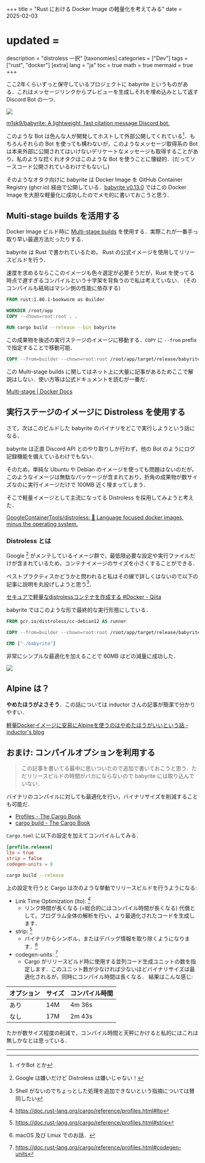 +++
title = "Rust における Docker Image の軽量化を考えてみる"
date = 2025-02-03
# updated =
description = "distroless 一択"
[taxonomies]
categories = ["Dev"]
tags = ["rust", "docker"]
[extra]
lang = "ja"
toc = true
math = true
mermaid = true
+++

ここ2年くらいずっと保守しているプロジェクトに babyrite というものがある．これはメッセージリンクからプレビューを生成しそれを埋め込みとして返す Discord Bot の一つ．

![](/assets/post/image/docker-image-optimization-hint/babyrite-using.png)

[m1sk9/babyrite: A lightweight, fast citation message Discord bot.](https://github.com/m1sk9/babyrite)

このような Bot は色んな人が開発してホストして外部公開してくれている[^1]．もちろんそれらの Bot を使っても構わないが，このようなメッセージ取得系の Bot は本来外部に公開されてはいけないデリケートなメッセージも取得することがあり，私のような捻くれオタクはこのような Bot を使うことに懐疑的．(だってソースコード公開されているわけでもないし)

そのようなオタク向けに babyrite は Docker Image を GitHub Container Registry (ghcr.io) 経由で公開している．[babyrite v0.13.0](https://github.com/m1sk9/babyrite/blob/main/CHANGELOG.md#0130-2024-10-23) ではこの Docker Image を大胆な軽量化に成功したのでメモ的に書いておこうと思う．

## Multi-stage builds を活用する

Docker Image ビルド時に [Multi-stage builds](https://docs.docker.com/build/building/multi-stage/) を使用する．実際これが一番手っ取り早い最適方法だったりする．

babyrite は Rust で書かれているため， Rust の公式イメージを使用してリリースビルドを行う．

速度を求めるならここのイメージも色々選定が必要そうだが，Rust を使ってる時点で遅すぎるコンパイルという十字架を背負うので私は考えていない． (そのコンパイルも結局はマシン側の性能に依存する)

```dockerfile
FROM rust:1.80.1-bookworm as Builder

WORKDIR /root/app
COPY --chown=root:root . .

RUN cargo build --release --bin babyrite
```

この成果物を後述の実行ステージのイメージに移動する．`COPY` に `--from` prefix で指定することで移動可能．

```dockerfile
COPY --from=builder --chown=root:root /root/app/target/release/babyrite /
```

この Multi-stage builds に関してはネット上に大量に記事があるためここで解説はしない．使い方等は公式ドキュメントを読むが一番だ．

[Multi-stage | Docker Docs](https://docs.docker.com/build/building/multi-stage/)

## 実行ステージのイメージに Distroless を使用する

さて，次はこのビルドした babyrite のバイナリをどこで実行しようという話になる．

babyrite は正直 Discord API とのやり取りしか行わず，他の Bot のようにログ記録機能を備えているわけでもない．

そのため，単純な Ubuntu や Debian のイメージを使っても問題はないのだが，このようなイメージは無駄なパッケージが含まれており，折角の成果物が数サイズなのに実行イメージだけで 100MB 近く埋まってしまう．

そこで軽量イメージとして主流になってる Distroless を採用してみようと考えた．

[GoogleContainerTools/distroless: 🥑 Language focused docker images, minus the operating system.](https://github.com/GoogleContainerTools/distroless/)

### Distroless とは

Google [^2] がメンテしているイメージ群で，最低限必要な設定や実行ファイルだけが含まれているため，コンテナイメージのサイズを小さくすることができる．

ベストプラクティスかどうかと問われると私はその線で詳しくはないので以下の記事に説明を丸投げしようと思う[^3]．

[セキュアで軽量なdistrolessコンテナを作成する #Docker - Qiita](https://qiita.com/t_katsumura/items/462e2ae6321a9b5e473e)

babyrite ではこのような形で最終的な実行形態にしている．

```dockerfile
FROM gcr.io/distroless/cc-debian12 AS runner

COPY --from=builder --chown=root:root /root/app/target/release/babyrite /

CMD ["./babyrite"]
```

非常にシンプルな最適化を加えることで 60MB ほどの減量に成功した．

![](/assets/post/image/docker-image-optimization-hint/docker-image-size.png)

## Alpine は？

**やめたほうがよさそう**．この話については inductor さんの記事が簡潔で分かりやすい．

[軽量Dockerイメージに安易にAlpineを使うのはやめたほうがいいという話 - inductor's blog](https://blog.inductor.me/entry/alpine-not-recommended)

## おまけ: コンパイルオプションを利用する

> この記事を書いてる最中に思いついたので追加で書いておこうと思う．ただリリースビルドの時間がバカにならないので babyrite には取り込んでいない．

バイナリのコンパイルに対しても最適化を行い，バイナリサイズを削減することも可能だ．

- [Profiles - The Cargo Book](https://doc.rust-lang.org/cargo/reference/profiles.html)
- [cargo build - The Cargo Book](https://doc.rust-lang.org/cargo/commands/cargo-build.html)

`Cargo.toml` に以下の設定を加えてコンパイルしてみる．

```toml
[profile.release]
lto = true
strip = false
codegen-units = 8
```

```sh
cargo build --release
```

上の設定を行うと Cargo は次のような挙動でリリースビルドを行うようになる:

- Link Time Optimization (lto): [^4]
  - リンク時間が長くなる (=総合的にはコンパイル時間が長くなる) 代償として，プログラム全体の解析を行い，より最適化されたコードを生成します．
- strip: [^5]
  - バイナリからシンボル，またはデバッグ情報を取り除くようになります．[^6]
- codegen-units: [^7]
  - Cargo がリリースビルド時に使用する並列コード生成ユニットの数を指定します．このユニット数が少なければ少ないほどバイナリサイズは最適化されるが，同時にコンパイル時間は長くなる．
結果はこんな感じ:

| オプション | サイズ | コンパイル時間 |
| ---- | ---- | ---- |
| あり | 14M | 4m 36s |
| なし | 17M | 2m 43s |

たかが数サイズ程度の削減で，コンパイル時間と天秤にかけると私的にはこれは無しかなとは思っている．

----

[^1]: イケBot とか
[^2]: Google は嫌いだけど Distroless は嫌いじゃない！
[^3]: Shell がないのでちょっとした処理を追加できないという指摘については賛同したい
[^4]: https://doc.rust-lang.org/cargo/reference/profiles.html#lto
[^5]: https://doc.rust-lang.org/cargo/reference/profiles.html#strip
[^6]: macOS 及び Linux でのお話．
[^7]: https://doc.rust-lang.org/cargo/reference/profiles.html#codegen-units
